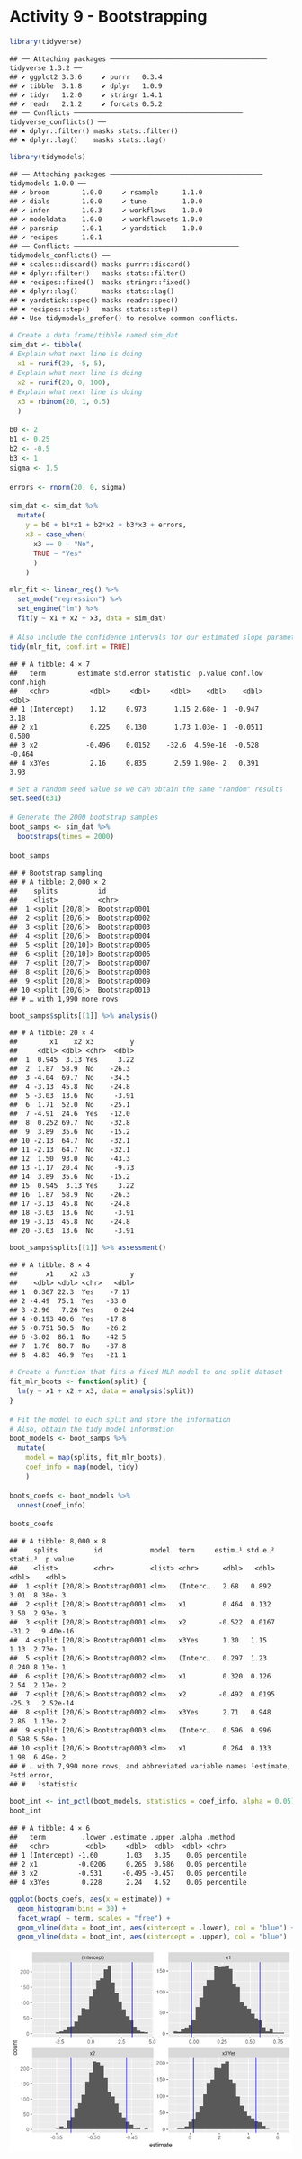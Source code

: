 Activity 9 - Bootstrapping
================

``` r
library(tidyverse)
```

    ## ── Attaching packages ─────────────────────────────────────── tidyverse 1.3.2 ──
    ## ✔ ggplot2 3.3.6     ✔ purrr   0.3.4
    ## ✔ tibble  3.1.8     ✔ dplyr   1.0.9
    ## ✔ tidyr   1.2.0     ✔ stringr 1.4.1
    ## ✔ readr   2.1.2     ✔ forcats 0.5.2
    ## ── Conflicts ────────────────────────────────────────── tidyverse_conflicts() ──
    ## ✖ dplyr::filter() masks stats::filter()
    ## ✖ dplyr::lag()    masks stats::lag()

``` r
library(tidymodels)
```

    ## ── Attaching packages ────────────────────────────────────── tidymodels 1.0.0 ──
    ## ✔ broom        1.0.0     ✔ rsample      1.1.0
    ## ✔ dials        1.0.0     ✔ tune         1.0.0
    ## ✔ infer        1.0.3     ✔ workflows    1.0.0
    ## ✔ modeldata    1.0.0     ✔ workflowsets 1.0.0
    ## ✔ parsnip      1.0.1     ✔ yardstick    1.0.0
    ## ✔ recipes      1.0.1     
    ## ── Conflicts ───────────────────────────────────────── tidymodels_conflicts() ──
    ## ✖ scales::discard() masks purrr::discard()
    ## ✖ dplyr::filter()   masks stats::filter()
    ## ✖ recipes::fixed()  masks stringr::fixed()
    ## ✖ dplyr::lag()      masks stats::lag()
    ## ✖ yardstick::spec() masks readr::spec()
    ## ✖ recipes::step()   masks stats::step()
    ## • Use tidymodels_prefer() to resolve common conflicts.

``` r
# Create a data frame/tibble named sim_dat
sim_dat <- tibble(
# Explain what next line is doing
  x1 = runif(20, -5, 5),
# Explain what next line is doing
  x2 = runif(20, 0, 100),
# Explain what next line is doing
  x3 = rbinom(20, 1, 0.5)
  )

b0 <- 2
b1 <- 0.25
b2 <- -0.5
b3 <- 1
sigma <- 1.5

errors <- rnorm(20, 0, sigma)

sim_dat <- sim_dat %>% 
  mutate(
    y = b0 + b1*x1 + b2*x2 + b3*x3 + errors,
    x3 = case_when(
      x3 == 0 ~ "No",
      TRUE ~ "Yes"
      )
    )
```

``` r
mlr_fit <- linear_reg() %>%
  set_mode("regression") %>% 
  set_engine("lm") %>% 
  fit(y ~ x1 + x2 + x3, data = sim_dat)

# Also include the confidence intervals for our estimated slope parameters
tidy(mlr_fit, conf.int = TRUE)
```

    ## # A tibble: 4 × 7
    ##   term        estimate std.error statistic  p.value conf.low conf.high
    ##   <chr>          <dbl>     <dbl>     <dbl>    <dbl>    <dbl>     <dbl>
    ## 1 (Intercept)    1.12     0.973       1.15 2.68e- 1  -0.947      3.18 
    ## 2 x1             0.225    0.130       1.73 1.03e- 1  -0.0511     0.500
    ## 3 x2            -0.496    0.0152    -32.6  4.59e-16  -0.528     -0.464
    ## 4 x3Yes          2.16     0.835       2.59 1.98e- 2   0.391      3.93

``` r
# Set a random seed value so we can obtain the same "random" results
set.seed(631)

# Generate the 2000 bootstrap samples
boot_samps <- sim_dat %>% 
  bootstraps(times = 2000)

boot_samps
```

    ## # Bootstrap sampling 
    ## # A tibble: 2,000 × 2
    ##    splits          id           
    ##    <list>          <chr>        
    ##  1 <split [20/8]>  Bootstrap0001
    ##  2 <split [20/6]>  Bootstrap0002
    ##  3 <split [20/6]>  Bootstrap0003
    ##  4 <split [20/6]>  Bootstrap0004
    ##  5 <split [20/10]> Bootstrap0005
    ##  6 <split [20/10]> Bootstrap0006
    ##  7 <split [20/7]>  Bootstrap0007
    ##  8 <split [20/6]>  Bootstrap0008
    ##  9 <split [20/8]>  Bootstrap0009
    ## 10 <split [20/6]>  Bootstrap0010
    ## # … with 1,990 more rows

``` r
boot_samps$splits[[1]] %>% analysis()
```

    ## # A tibble: 20 × 4
    ##        x1    x2 x3         y
    ##     <dbl> <dbl> <chr>  <dbl>
    ##  1  0.945  3.13 Yes     3.22
    ##  2  1.87  58.9  No    -26.3 
    ##  3 -4.04  69.7  No    -34.5 
    ##  4 -3.13  45.8  No    -24.8 
    ##  5 -3.03  13.6  No     -3.91
    ##  6  1.71  52.0  No    -25.1 
    ##  7 -4.91  24.6  Yes   -12.0 
    ##  8  0.252 69.7  No    -32.8 
    ##  9  3.89  35.6  No    -15.2 
    ## 10 -2.13  64.7  No    -32.1 
    ## 11 -2.13  64.7  No    -32.1 
    ## 12  1.50  93.0  No    -43.3 
    ## 13 -1.17  20.4  No     -9.73
    ## 14  3.89  35.6  No    -15.2 
    ## 15  0.945  3.13 Yes     3.22
    ## 16  1.87  58.9  No    -26.3 
    ## 17 -3.13  45.8  No    -24.8 
    ## 18 -3.03  13.6  No     -3.91
    ## 19 -3.13  45.8  No    -24.8 
    ## 20 -3.03  13.6  No     -3.91

``` r
boot_samps$splits[[1]] %>% assessment()
```

    ## # A tibble: 8 × 4
    ##       x1    x2 x3          y
    ##    <dbl> <dbl> <chr>   <dbl>
    ## 1  0.307 22.3  Yes    -7.17 
    ## 2 -4.49  75.1  Yes   -33.0  
    ## 3 -2.96   7.26 Yes     0.244
    ## 4 -0.193 40.6  Yes   -17.8  
    ## 5 -0.751 50.5  No    -26.2  
    ## 6 -3.02  86.1  No    -42.5  
    ## 7  1.76  80.7  No    -37.8  
    ## 8  4.83  46.9  Yes   -21.1

``` r
# Create a function that fits a fixed MLR model to one split dataset
fit_mlr_boots <- function(split) {
  lm(y ~ x1 + x2 + x3, data = analysis(split))
}

# Fit the model to each split and store the information
# Also, obtain the tidy model information
boot_models <- boot_samps %>% 
  mutate(
    model = map(splits, fit_mlr_boots),
    coef_info = map(model, tidy)
    )

boots_coefs <- boot_models %>% 
  unnest(coef_info)

boots_coefs
```

    ## # A tibble: 8,000 × 8
    ##    splits         id            model  term     estim…¹ std.e…² stati…³  p.value
    ##    <list>         <chr>         <list> <chr>      <dbl>   <dbl>   <dbl>    <dbl>
    ##  1 <split [20/8]> Bootstrap0001 <lm>   (Interc…   2.68   0.892    3.01  8.38e- 3
    ##  2 <split [20/8]> Bootstrap0001 <lm>   x1         0.464  0.132    3.50  2.93e- 3
    ##  3 <split [20/8]> Bootstrap0001 <lm>   x2        -0.522  0.0167 -31.2   9.40e-16
    ##  4 <split [20/8]> Bootstrap0001 <lm>   x3Yes      1.30   1.15     1.13  2.73e- 1
    ##  5 <split [20/6]> Bootstrap0002 <lm>   (Interc…   0.297  1.23     0.240 8.13e- 1
    ##  6 <split [20/6]> Bootstrap0002 <lm>   x1         0.320  0.126    2.54  2.17e- 2
    ##  7 <split [20/6]> Bootstrap0002 <lm>   x2        -0.492  0.0195 -25.3   2.52e-14
    ##  8 <split [20/6]> Bootstrap0002 <lm>   x3Yes      2.71   0.948    2.86  1.13e- 2
    ##  9 <split [20/6]> Bootstrap0003 <lm>   (Interc…   0.596  0.996    0.598 5.58e- 1
    ## 10 <split [20/6]> Bootstrap0003 <lm>   x1         0.264  0.133    1.98  6.49e- 2
    ## # … with 7,990 more rows, and abbreviated variable names ¹​estimate, ²​std.error,
    ## #   ³​statistic

``` r
boot_int <- int_pctl(boot_models, statistics = coef_info, alpha = 0.05)
boot_int
```

    ## # A tibble: 4 × 6
    ##   term         .lower .estimate .upper .alpha .method   
    ##   <chr>         <dbl>     <dbl>  <dbl>  <dbl> <chr>     
    ## 1 (Intercept) -1.60       1.03   3.35    0.05 percentile
    ## 2 x1          -0.0206     0.265  0.586   0.05 percentile
    ## 3 x2          -0.531     -0.495 -0.457   0.05 percentile
    ## 4 x3Yes        0.228      2.24   4.52    0.05 percentile

``` r
ggplot(boots_coefs, aes(x = estimate)) +
  geom_histogram(bins = 30) +
  facet_wrap( ~ term, scales = "free") +
  geom_vline(data = boot_int, aes(xintercept = .lower), col = "blue") +
  geom_vline(data = boot_int, aes(xintercept = .upper), col = "blue")
```

![](activity09_files/figure-gfm/unnamed-chunk-9-1.png)<!-- -->
